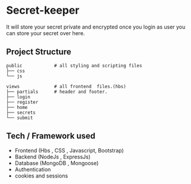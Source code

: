 # Secret-keeper
It will store your secret private and encrypted once you login as user you can store your secret over here.

## Project Structure
```shell
public            # all styling and scripting files   
├── css      
└── js

views             # all frontend  files.(hbs) 
├── partials      # header and footer.
├── login            
├── register
├── home         
├── secrets
└── submit  
```

## Tech / Framework used
 - Frontend (Hbs , CSS , Javascript, Bootstrap)
 - Backend (NodeJs , ExpressJs)
 - Database (MongoDB , Mongoose)
 - Authentication
 - cookies and sessions